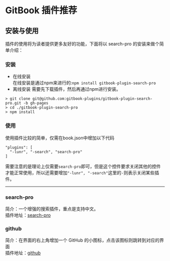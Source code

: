 # GitBook 插件推荐
## 安装与使用
插件的使用将为读者提供更多友好的功能，下面将以 search-pro 的安装来做个简单介绍：
### 安装
* 在线安装  
在线安装是通过npm来进行的:`npm install gitbook-plugin-search-pro`
* 离线安装
需要先下载插件，然后再通过npm进行安装。
```
> git clone git@github.com:gitbook-plugins/gitbook-plugin-search-pro.git -b gh-pages
> cd ./gitbook-plugin-search-pro
> npm install
```

### 使用
使用插件比较的简单，仅需在book.json中增加以下代码
```
"plugins": [
  "-lunr", "-search", "search-pro"
]
```
需要注意的是理论上仅需要`search-pro`即可，但是这个控件要求关闭其他的控件才能正常使用，所以还需要增加`"-lunr", "-search"`这里的`-`则表示关闭某些插件。

---
### search-pro
简介：一个增强的搜索插件，重点是支持中文。  
插件地址：[search-pro](https://plugins.gitbook.com/plugin/search-pro)
### github
简介：在界面的右上角增加一个 GitHub 的小图标，点击该图标则跳转到对应的界面  
插件地址：[github](https://plugins.gitbook.com/plugin/github)
